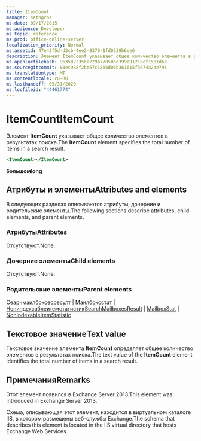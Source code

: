 ```yaml
---
title: ItemCount
manager: sethgros
ms.date: 09/17/2015
ms.audience: Developer
ms.topic: reference
ms.prod: office-online-server
localization_priority: Normal
ms.assetid: 47e42f5d-d3cb-4ee2-8370-1fd0539b6ee6
description: Элемент ItemCount указывает общее количество элементов в результатах поиска.
ms.openlocfilehash: 9635d22356e729b770505d399e91218cf1581d6e
ms.sourcegitcommit: 88ec988f2bb67c1866d06b361615f3674a24e795
ms.translationtype: MT
ms.contentlocale: ru-RU
ms.lasthandoff: 05/31/2020
ms.locfileid: "44461774"
---
```

# <a name="itemcount"></a><span data-ttu-id="db021-103">ItemCount</span><span class="sxs-lookup"><span data-stu-id="db021-103">ItemCount</span></span>

<span data-ttu-id="db021-104">Элемент **ItemCount** указывает общее количество элементов в результатах поиска.</span><span class="sxs-lookup"><span data-stu-id="db021-104">The **ItemCount** element specifies the total number of items in a search result.</span></span> 
  
```XML
<ItemCount></ItemCount>
```

 <span data-ttu-id="db021-105">**большом**</span><span class="sxs-lookup"><span data-stu-id="db021-105">**long**</span></span>
## <a name="attributes-and-elements"></a><span data-ttu-id="db021-106">Атрибуты и элементы</span><span class="sxs-lookup"><span data-stu-id="db021-106">Attributes and elements</span></span>

<span data-ttu-id="db021-107">В следующих разделах описываются атрибуты, дочерние и родительские элементы.</span><span class="sxs-lookup"><span data-stu-id="db021-107">The following sections describe attributes, child elements, and parent elements.</span></span>
  
### <a name="attributes"></a><span data-ttu-id="db021-108">Атрибуты</span><span class="sxs-lookup"><span data-stu-id="db021-108">Attributes</span></span>

<span data-ttu-id="db021-109">Отсутствуют.</span><span class="sxs-lookup"><span data-stu-id="db021-109">None.</span></span>
  
### <a name="child-elements"></a><span data-ttu-id="db021-110">Дочерние элементы</span><span class="sxs-lookup"><span data-stu-id="db021-110">Child elements</span></span>

<span data-ttu-id="db021-111">Отсутствуют.</span><span class="sxs-lookup"><span data-stu-id="db021-111">None.</span></span>
  
### <a name="parent-elements"></a><span data-ttu-id="db021-112">Родительские элементы</span><span class="sxs-lookup"><span data-stu-id="db021-112">Parent elements</span></span>

<span data-ttu-id="db021-113">[Сеарчмаилбоксесресулт](searchmailboxesresult.md)  |  [Маилбоксстат](mailboxstat.md)  |  [Нониндексаблеитемстатистик](nonindexableitemstatistic.md)</span><span class="sxs-lookup"><span data-stu-id="db021-113">[SearchMailboxesResult](searchmailboxesresult.md) | [MailboxStat](mailboxstat.md) | [NonIndexableItemStatistic](nonindexableitemstatistic.md)</span></span>
  
## <a name="text-value"></a><span data-ttu-id="db021-114">Текстовое значение</span><span class="sxs-lookup"><span data-stu-id="db021-114">Text value</span></span>

<span data-ttu-id="db021-115">Текстовое значение элемента **ItemCount** определяет общее количество элементов в результатах поиска.</span><span class="sxs-lookup"><span data-stu-id="db021-115">The text value of the **ItemCount** element identifies the total number of items in a search result.</span></span> 
  
## <a name="remarks"></a><span data-ttu-id="db021-116">Примечания</span><span class="sxs-lookup"><span data-stu-id="db021-116">Remarks</span></span>

<span data-ttu-id="db021-117">Этот элемент появился в Exchange Server 2013.</span><span class="sxs-lookup"><span data-stu-id="db021-117">This element was introduced in Exchange Server 2013.</span></span>
  
<span data-ttu-id="db021-118">Схема, описывающая этот элемент, находится в виртуальном каталоге IIS, в котором размещены веб-службы Exchange.</span><span class="sxs-lookup"><span data-stu-id="db021-118">The schema that describes this element is located in the IIS virtual directory that hosts Exchange Web Services.</span></span>
  

